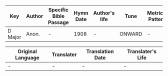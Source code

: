Key | Author   | Specific Bible Passage     |Hymn Date |Author's life |Tune |Metrical Pattern   |Composer/Source
-- | --------- | ---------------------------|----------|--------------|-----|-------------------|-------------  
D Major |Anon. |- |1908 |- |ONWARD |- |Arranged

Original Language | Translater | Translation Date   | Translater's Life  
----------------- | --------- | --------------------|-------------     
\- |- |- |-
